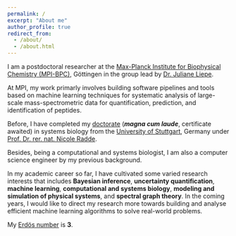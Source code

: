 ```yaml
---
permalink: /
excerpt: "About me"
author_profile: true
redirect_from: 
  - /about/
  - /about.html
---
```


I am a postdoctoral researcher at the [Max-Planck Institute for Biophysical Chemistry (MPI-BPC)](https://www.mpibpc.mpg.de/en), Göttingen in the group lead by [Dr. Juliane Liepe](https://www.mpibpc.mpg.de/15662258/cv_liepe).

At MPI, my work primarly involves building software pipelines and tools based on machine learning techniques for systematic analysis of large-scale mass-spectrometric data for quantification, prediction, and identification of peptides.

Before, I have completed my [doctorate](https://elib.uni-stuttgart.de/handle/11682/10523) (<i><b>magna cum laude</b></i>, certificate awaited) in systems biology from the [University of Stuttgart](https://www.uni-stuttgart.de/), Germany under [Prof. Dr. rer. nat. Nicole Radde](https://www.ist.uni-stuttgart.de/de/institut/team/Radde-00007/).

Besides, being a computational and systems biologist, I am also a computer science engineer by my previous background.

In my academic career so far, I have cultivated some varied research interests that includes **Bayesian inference**, **uncertainty quantification**, **machine learning**, **computational and systems biology**, **modeling and simulation of physical systems**, and **spectral graph theory**. In the coming years, I would like to direct my research more towards building and analyse efficient machine learning algorithms to solve real-world problems.

My [Erdös number](https://mathscinet.ams.org/mathscinet/collaborationDistance.html) is <b>3</b>.
